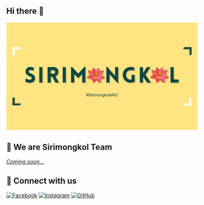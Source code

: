 ## Hi there 👋

![](https://raw.githubusercontent.com/Sirimongkol/sirimongkol.github.io/main/docs/img/srmk_cover.png)

## 🦌 We are Sirimongkol Team
[*Coming soon...*](https://sirimongkol.github.io/)

## 💬 Connect with us
[![Facebook](https://img.shields.io/badge/Facebook-1877F2?style=for-the-badge&logo=facebook&logoColor=white)](https://www.facebook.com/SIRIMONGKOLsrmk-104310515264278/)
[![Instagram](https://img.shields.io/badge/Instagram-E4405F?style=for-the-badge&logo=instagram&logoColor=white)](https://www.instagram.com/sirimongkol.official/)
[![GitHub](https://img.shields.io/badge/GitHub-100000?style=for-the-badge&logo=github&logoColor=white)](https://sirimongkol.github.io/)

<!--

**Here are some ideas to get you started:**

🙋‍♀️ A short introduction - what is your organization all about?
🌈 Contribution guidelines - how can the community get involved?
👩‍💻 Useful resources - where can the community find your docs? Is there anything else the community should know?
🍿 Fun facts - what does your team eat for breakfast?
🧙 Remember, you can do mighty things with the power of [Markdown](https://guides.github.com/features/mastering-markdown/)
-->
